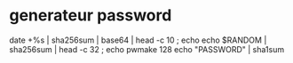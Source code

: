 # generateur password

date +%s | sha256sum | base64 | head -c 10 ; echo
echo $RANDOM | sha256sum | head -c 32 ; echo
pwmake 128
echo "PASSWORD" | sha1sum
